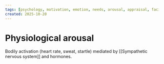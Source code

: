 ```yaml
---
tags: [psychology, motivation, emotion, needs, arousal, appraisal, facial-expression, amygdala]
created: 2025-10-20
---
```

# Physiological arousal

Bodily activation (heart rate, sweat, startle) mediated by [[Sympathetic nervous system]] and hormones.
